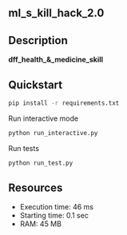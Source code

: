 ## ml_s_kill_hack_2.0

## Description

**dff_health_&_medicine_skill** 

## Quickstart

```bash
pip install -r requirements.txt
```
Run interactive mode
```bash
python run_interactive.py
```
Run tests
```bash
python run_test.py
```
## Resources

* Execution time: 46 ms
* Starting time: 0.1 sec
* RAM: 45 MB

